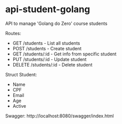 # api-student-golang

API to manage 'Golang do Zero' course students

Routes:

- GET /students - List all students
- POST /students - Create student
- GET /students/:id -  Get info from specific student
- PUT /students/:id - Update student
- DELETE /students/:id - Delete student

Struct Student:

- Name
- CPF
- Email
- Age
- Active

Swagger: http://localhost:8080/swagger/index.html
